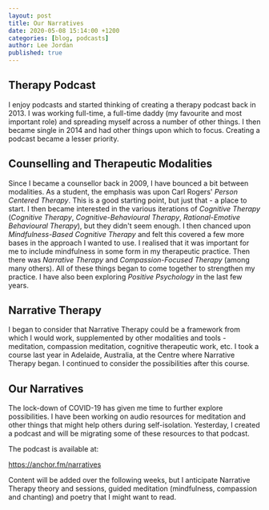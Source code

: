 ```yaml
---
layout: post
title: Our Narratives
date: 2020-05-08 15:14:00 +1200
categories: [blog, podcasts]
author: Lee Jordan
published: true
---
```


<h2>Therapy Podcast</h2>

<p>I enjoy podcasts and started thinking of creating a therapy podcast back in 2013. I was working full-time, a full-time daddy (my favourite and most important role) and spreading myself across a number of other things. I then became single in 2014 and had other things upon which to focus. Creating a podcast became a lesser priority.</p>

<h2>Counselling and Therapeutic Modalities</h2>

<p>Since I became a counsellor back in 2009, I have bounced a bit between modalities. As a student, the emphasis was upon Carl Rogers' <i>Person Centered Therapy</i>. This is a good starting point, but just that - a place to start. I then became interested in the various iterations of <i>Cognitive Therapy</i> (<i>Cognitive Therapy</i>, <i>Cognitive-Behavioural Therapy</i>, <i>Rational-Emotive Behavioural Therapy</i>), but they didn't seem enough. I then chanced upon <i>Mindfulness-Based Cognitive Therapy</i> and felt this covered a few more bases in the approach I wanted to use. I realised that it was important for me to include mindfulness in some form in my therapeutic practice. Then there was <i>Narrative Therapy</i> and <i>Compassion-Focused Therapy</i> (among many others). All of these things began to come together to strengthen my practice. I have also been exploring <i>Positive Psychology</i> in the last few years.</p>

<h2>Narrative Therapy</h2>

<p>I began to consider that Narrative Therapy could be a framework from which I would work, supplemented by other modalities and tools - meditation, compassion meditation, cognitive therapeutic work, etc. I took a course last year in Adelaide, Australia, at the Centre where Narrative Therapy began. I continued to consider the possibilities after this course.</p>

<h2>Our Narratives</h2>

<p>The lock-down of COVID-19 has given me time to further explore possibilities. I have been working on audio resources for meditation and other things that might help others during self-isolation. Yesterday, I created a podcast and will be migrating some of these resources to that podcast.</p>

<p>The podcast is available at:</p>

<p><a href="https://anchor.fm/narratives" alt="Mental Health Podcasts" target="_blank" rel="nofollow">https://anchor.fm/narratives</a></p>

<p>Content will be added over the following weeks, but I anticipate Narrative Therapy theory and sessions, guided meditation (mindfulness, compassion and chanting) and poetry that I might want to read.</p>
